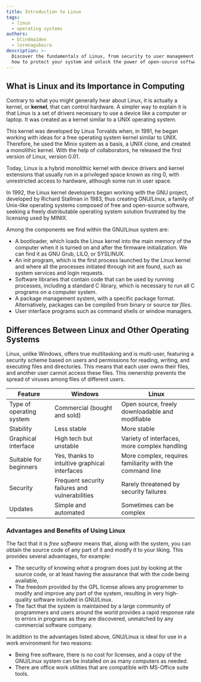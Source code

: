 ```yaml
---
title: Introduction to Linux
tags:
  - linux
  - operating systems
authors:
  - blindma1den
  - lorenagubaira
description: >-
  Discover the fundamentals of Linux, from security to user management. Learn
  how to protect your system and unlock the power of open-source software!
---
```

## What is Linux and its Importance in Computing

Contrary to what you might generally hear about Linux, it is actually a kernel, or **kernel**, that can control hardware. A simpler way to explain it is that Linux is a set of drivers necessary to use a device like a computer or laptop. It was created as a kernel similar to a UNIX operating system.

This kernel was developed by Linus Torvalds when, in 1991, he began working with ideas for a free operating system kernel similar to UNIX. Therefore, he used the Minix system as a basis, a UNIX clone, and created a monolithic kernel. With the help of collaborators, he released the first version of Linux, version 0.01.

Today, Linux is a hybrid monolithic kernel with device drivers and kernel extensions that usually run in a privileged space known as ring 0, with unrestricted access to hardware, although some run in user space.

In 1992, the Linux kernel developers began working with the GNU project, developed by Richard Stallman in 1983, thus creating GNU/Linux, a family of Unix-like operating systems composed of free and open-source software, seeking a freely distributable operating system solution frustrated by the licensing used by MINIX.

Among the components we find within the GNU/Linux system are:

- A bootloader, which loads the Linux kernel into the main memory of the computer when it is turned on and after the firmware initialization. We can find it as GNU Grub, LILO, or SYSLINUX.
- An init program, which is the first process launched by the Linux kernel and where all the processes initiated through init are found, such as system services and login requests.
- Software libraries that contain code that can be used by running processes, including a standard C library, which is necessary to run all C programs on a computer system.
- A package management system, with a specific package format. Alternatively, packages can be compiled from binary or source *tar files*.
- User interface programs such as command shells or window managers.

## Differences Between Linux and Other Operating Systems

Linux, unlike Windows, offers true multitasking and is multi-user, featuring a security scheme based on users and permissions for reading, writing, and executing files and directories. This means that each user owns their files, and another user cannot access these files. This ownership prevents the spread of viruses among files of different users.

| Feature | Windows | Linux |
| --- | --- | --- |
| Type of operating system | Commercial (bought and sold) | Open source, freely downloadable and modifiable |
| Stability | Less stable | More stable |
| Graphical interface | High tech but unstable | Variety of interfaces, more complex handling |
| Suitable for beginners | Yes, thanks to intuitive graphical interfaces | More complex, requires familiarity with the command line |
| Security | Frequent security failures and vulnerabilities | Rarely threatened by security failures |
| Updates | Simple and automated | Sometimes can be complex |

### Advantages and Benefits of Using Linux

The fact that it is *free software* means that, along with the system, you can obtain the source code of any part of it and modify it to your liking. This provides several advantages, for example:

- The security of knowing *what* a program does just by looking at the source code, or at least having the assurance that with the code being available,
- The freedom provided by the GPL license allows any programmer to modify and improve any part of the system, resulting in very high-quality software included in GNU/Linux.
- The fact that the system is maintained by a large community of programmers and users around the world provides a rapid response rate to errors in programs as they are discovered, unmatched by any commercial software company.

In addition to the advantages listed above, GNU/Linux is ideal for use in a work environment for two reasons:

- Being free software, there is no cost for licenses, and a copy of the GNU/Linux system can be installed on as many computers as needed.
- There are office work utilities that are compatible with MS-Office suite tools.
